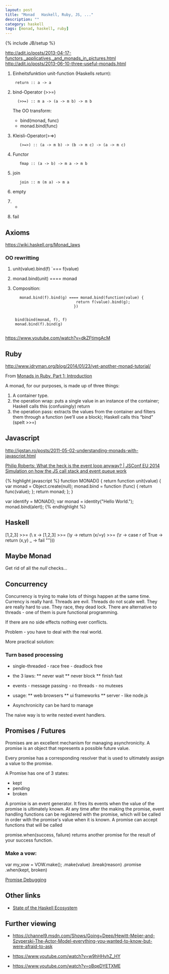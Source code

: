```yaml
---
layout: post
title: "Monad   Haskell, Ruby, JS, ..."
description: ""
category: haskell
tags: [monad, haskell, ruby]
---
```

{% include JB/setup %}




<http://adit.io/posts/2013-04-17-functors,_applicatives,_and_monads_in_pictures.html>
<http://adit.io/posts/2013-06-10-three-useful-monads.html>



1. Einheitsfunktion unit-function (Haskells _return_):
    <pre><code> return :: a -> a  </code></pre>

2. bind-Operator (&gt;&gt;=)
    <pre><code>  (>>=) :: m a -> (a -> m b) -> m b   </code></pre>

    The OO transform:
    * bind(monad, func)
    * monad.bind(func)


3. Kleisli-Operator(&gt;=&gt;)
    <pre><code>   (>=>) :: (a -> m b) -> (b -> m c) -> (a -> m c)   </code></pre>

4. Functor
    <pre><code>   fmap :: (a -> b) -> m a -> m b    </code></pre>

5. join
    <pre><code>   join :: m (m a) -> m a    </code></pre>

6. empty

7. +

8. fail


## Axioms

<https://wiki.haskell.org/Monad_laws>



### OO rewritting

1. unit(value).bind(f) `=== f(value)


2. monad.bind(unit) ==== monad


3. Composition:
    <pre><code>   monad.bind(f).bind(g) ==== monad.bind(function(value) { 
                               return f(value).bind(g);
                              }) 

    
    bind(bind(monad, f), f)
    monad.bind(f).bind(g)
    </code></pre>


    






https://www.youtube.com/watch?v=dkZFtimgAcM


## Ruby

http://www.idryman.org/blog/2014/01/23/yet-another-monad-tutorial/




From [Monads in Ruby, Part 1: Introduction](http://moonbase.rydia.net/mental/writings/programming/monads-in-ruby/00introduction.html)


A monad, for our purposes, is made up of three things:

1. A container type.
2. the operation wrap: puts a single value in an instance of the container; Haskell calls this (confusingly) return
3. the operation pass: extracts the values from the container and filters them through a function (we’ll use a block); Haskell calls this “bind” (spelt >>=)





## Javascript

http://igstan.ro/posts/2011-05-02-understanding-monads-with-javascript.html

[Philip Roberts: What the heck is the event loop anyway? | JSConf EU 2014](https://www.youtube.com/watch?v=8aGhZQkoFbQ)
[Simulation on how the JS call stack and event queue work](http://latentflip.com/loupe/)



{% highlight javascript %}
function MONAD() {
	return function unit(value) {
        var monad = Object.create(null);
        monad.bind = function (func) {
            return func(value);
        };
        return monad;
    };
}

var identify = MONAD();
var monad = identity("Hello World.");
monad.bind(alert);
{% endhighlight %}




## Haskell

[1,2,3] >>= (\ x -> [1,2,3] >>= (\y -> return (x/=y) >>= (\r -> case r of
 True -> return (x,y) 
  _    -> fail "")))



## Maybe Monad

Get rid of all the _null_ checks...



## Concurrency

Concurrency is trying to make lots of things happen at the same time. Currency is really hard. 
Threads are evil. Threads do not scale well. They are really hard to use. They race, they dead lock.
There are alternative to threads - one of them is pure functional programming.

If there are no side effects nothing ever conflicts.

Problem - you have to deal with the real world.

More practical solution:

### Turn based processing

* single-threaded - race free - deadlock free
* the 3 laws: 
** never wait
** never block
** finish fast

* events - message passing - no threads - no mutexes
* usage:
** web browsers
** ui frameworks
** server - like node.js

* Asynchronicity can be hard to manage

The naive way is to write nested event handlers.

## Promises / Futures

Promises are an excellent mechanism for managing asynchronicity. A promise is an object that represents a possible future value.

Every promise has a corresponding resolver that is used to ultimately assign a value to the promise.

A Promise has one of 3 states:  
* kept
* pending
* broken

A promise is an event generator. It fires its events when the value of the promise is ultimately known. At any time after the making the promise, event handling functions can be registered with the promise, which will be called in order with the promise's value when it is known. A promise can accept functions that will be called 

promise.when(success, failure) returns another promise for the result of your success function.

### Make a vow:

var my_vow = VOW.make();
    .make(value)
    .break(reason)
    .promise
        .when(kept, broken)









[Promise Debugging](http://stackoverflow.com/questions/25827234/how-to-debug-javascript-promises)







## Other links

* [State of the Haskell Ecosystem](http://www.haskellforall.com/2015/08/state-of-haskell-ecosystem-august-2015.html#logging)



## Further viewing

* <https://channel9.msdn.com/Shows/Going+Deep/Hewitt-Meijer-and-Szyperski-The-Actor-Model-everything-you-wanted-to-know-but-were-afraid-to-ask>

* <https://www.youtube.com/watch?v=w9hHHvhZ_HY>

* <https://www.youtube.com/watch?v=oBqeDYETXME>
